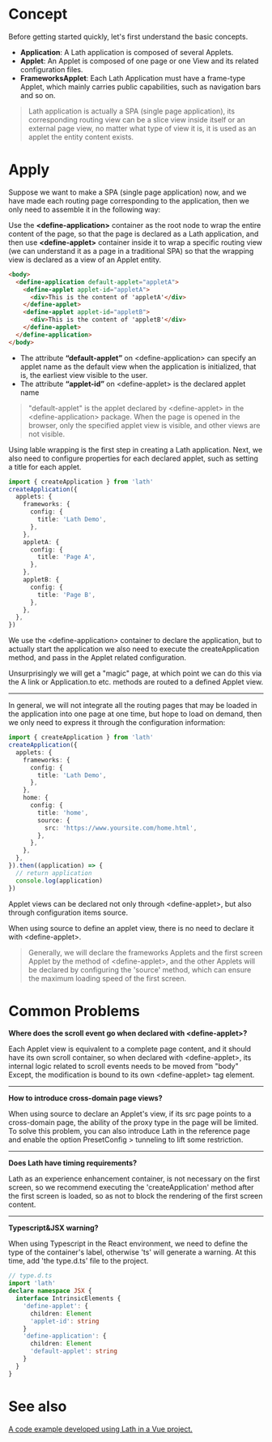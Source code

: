 # Concept

Before getting started quickly, let's first understand the basic concepts.

- **Application**: A Lath application is composed of several Applets.
- **Applet**: An Applet is composed of one page or one View and its related configuration files.
- **FrameworksApplet**: Each Lath Application must have a frame-type Applet, which mainly carries public capabilities, such as navigation bars and so on.

> Lath application is actually a SPA (single page application), its corresponding routing view can be a slice view inside itself or an external page view, no matter what type of view it is, it is used as an applet the entity content exists.

# Apply

Suppose we want to make a SPA (single page application) now, and we have made each routing page corresponding to the application, then we only need to assemble it in the following way:

Use the **&lt;define-application>** container as the root node to wrap the entire content of the page, so that the page is declared as a Lath application, and then use **&lt;define-applet>** container inside it to wrap a specific routing view (we can understand it as a page in a traditional SPA) so that the wrapping view is declared as a view of an Applet entity.

```html
<body>
  <define-application default-applet="appletA">
    <define-applet applet-id="appletA">
      <div>This is the content of 'appletA'</div>
    </define-applet>
    <define-applet applet-id="appletB">
      <div>This is the content of 'appletB'</div>
    </define-applet>
  </define-application>
</body>
```

- The attribute **“default-applet”** on &lt;define-application> can specify an applet name as the default view when the application is initialized, that is, the earliest view visible to the user.</li>
- The attribute **“applet-id”** on &lt;define-applet> is the declared applet name</li>

> "default-applet" is the applet declared by &lt;define-applet> in the &lt;define-application> package. When the page is opened in the browser, only the specified applet view is visible, and other views are not visible.

Using lable wrapping is the first step in creating a Lath application. Next, we also need to configure properties for each declared applet, such as setting a title for each applet.

```ts
import { createApplication } from 'lath'
createApplication({
  applets: {
    frameworks: {
      config: {
        title: 'Lath Demo',
      },
    },
    appletA: {
      config: {
        title: 'Page A',
      },
    },
    appletB: {
      config: {
        title: 'Page B',
      },
    },
  },
})
```

We use the &lt;define-application> container to declare the application, but to actually start the application we also need to execute the <a to-applet="doc?id=install" clone-as="popDoc">createApplication</a> method, and pass in the Applet related configuration.

Unsurprisingly we will get a "magic" page, at which point we can do this via the A link or <a to-applet="doc?id=applicationTo" clone-as="popDoc">Application.to</a> etc. methods are routed to a defined Applet view.

---

In general, we will not integrate all the routing pages that may be loaded in the application into one page at one time, but hope to load on demand, then we only need to express it through the configuration information:

```ts
import { createApplication } from 'lath'
createApplication({
  applets: {
    frameworks: {
      config: {
        title: 'Lath Demo',
      },
    },
    home: {
      config: {
        title: 'home',
        source: {
          src: 'https://www.yoursite.com/home.html',
        },
      },
    },
  },
}).then((application) => {
  // return application
  console.log(application)
})
```

Applet views can be declared not only through &lt;define-applet>, but also through configuration items <a to-applet="doc?id=source" clone-as="popDoc">source</a>.

When using source to define an applet view, there is no need to declare it with &lt;define-applet>.

> Generally, we will declare the frameworks Applets and the first screen Applet by the method of &lt;define-applet>, and the other Applets will be declared by configuring the 'source' method, which can ensure the maximum loading speed of the first screen.

# Common Problems

**Where does the scroll event go when declared with &lt;define-applet>?**

Each Applet view is equivalent to a complete page content, and it should have its own scroll container, so when declared with &lt;define-applet>, its internal logic related to scroll events needs to be moved from "body" Except, the modification is bound to its own &lt;define-applet> tag element.

---

**How to introduce cross-domain page views?**

When using source to declare an Applet's view, if its src page points to a cross-domain page, the ability of the proxy type in the page will be limited. To solve this problem, you can also introduce Lath in the reference page and enable the option <a to-applet="doc?id=tunneling" clone-as="popDoc">PresetConfig > tunneling</a> to lift some restriction.

---

**Does Lath have timing requirements?**

Lath as an experience enhancement container, is not necessary on the first screen, so we recommend executing the 'createApplication' method after the first screen is loaded, so as not to block the rendering of the first screen content.

---

**Typescript&JSX warning?**

When using Typescript in the React environment, we need to define the type of the container's label, otherwise 'ts' will generate a warning. At this time, add 'the type.d.ts' file to the project.

```ts
// type.d.ts
import 'lath'
declare namespace JSX {
  interface IntrinsicElements {
    'define-applet': {
      children: Element
      'applet-id': string
    }
    'define-application': {
      children: Element
      'default-applet': string
    }
  }
}
```

# See also

<a href="https://github.com/ioing/lath-vue-example">A code example developed using Lath in a Vue project.</a>
